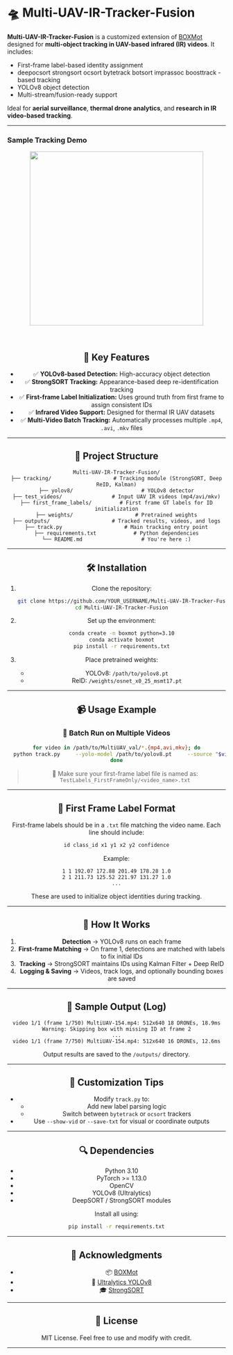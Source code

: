 
# 🛸 Multi-UAV-IR-Tracker-Fusion

**Multi-UAV-IR-Tracker-Fusion** is a customized extension of [BOXMot](https://github.com/mikel-brostrom/boxmot) designed for **multi-object tracking in UAV-based infrared (IR) videos**. It includes:

- First-frame label-based identity assignment
- deepocsort
  strongsort
  ocsort
  bytetrack
  botsort
  imprassoc
  boosttrack
             -based tracking
- YOLOv8 object detection
- Multi-stream/fusion-ready support

Ideal for **aerial surveillance**, **thermal drone analytics**, and **research in IR video-based tracking**.

---
### Sample Tracking Demo

<div align="center">
  <p>
  <img src="https://github.com/mikel-brostrom/boxmot/releases/download/v12.0.0/output_640.gif" width="400"/>
  </p>
  <br>
<div>


## 🚀 Key Features

- ✅ **YOLOv8-based Detection:** High-accuracy object detection
- ✅ **StrongSORT Tracking:** Appearance-based deep re-identification tracking
- ✅ **First-frame Label Initialization:** Uses ground truth from first frame to assign consistent IDs
- ✅ **Infrared Video Support:** Designed for thermal IR UAV datasets
- ✅ **Multi-Video Batch Tracking:** Automatically processes multiple `.mp4`, `.avi`, `.mkv` files


---

## 📁 Project Structure

```
Multi-UAV-IR-Tracker-Fusion/
├── tracking/                    # Tracking module (StrongSORT, Deep ReID, Kalman)
├── yolov8/                      # YOLOv8 detector
├── test_videos/                # Input UAV IR videos (mp4/avi/mkv)
├── first_frame_labels/         # First frame GT labels for ID initialization
├── weights/                    # Pretrained weights
├── outputs/                    # Tracked results, videos, and logs
├── track.py                    # Main tracking entry point
├── requirements.txt            # Python dependencies
└── README.md                   # You're here :)
```

---

## 🛠️ Installation

1. Clone the repository:
   ```bash
   git clone https://github.com/YOUR_USERNAME/Multi-UAV-IR-Tracker-Fusion.git
   cd Multi-UAV-IR-Tracker-Fusion
   ```

2. Set up the environment:
   ```bash
   conda create -n boxmot python=3.10
   conda activate boxmot
   pip install -r requirements.txt
   ```

3. Place pretrained weights:
   - YOLOv8: `/path/to/yolov8.pt`
   - ReID: `/weights/osnet_x0_25_msmt17.pt`

---

## 📹 Usage Example

### 🧪 Batch Run on Multiple Videos

```bash
for video in /path/to/MultiUAV_val/*.{mp4,avi,mkv}; do
  python track.py     --yolo-model /path/to/yolov8.pt     --source "$video"     --save     --tracking-method strongsort     --device 0
done
```

> 📌 Make sure your first-frame label file is named as:  
> `TestLabels_FirstFrameOnly/<video_name>.txt`

---

## 📄 First Frame Label Format

First-frame labels should be in a `.txt` file matching the video name. Each line should include:

```txt
id class_id x1 y1 x2 y2 confidence
```

Example:
```
1 1 192.07 172.88 201.49 178.28 1.0
2 1 211.73 125.52 221.97 131.27 1.0
...
```

These are used to initialize object identities during tracking.

---

## 🧠 How It Works

1. **Detection** → YOLOv8 runs on each frame
2. **First-frame Matching** → On frame 1, detections are matched with labels to fix initial IDs
3. **Tracking** → StrongSORT maintains IDs using Kalman Filter + Deep ReID
4. **Logging & Saving** → Videos, track logs, and optionally bounding boxes are saved

---

## 🧪 Sample Output (Log)

```
video 1/1 (frame 1/750) MultiUAV-154.mp4: 512x640 18 DRONEs, 18.9ms
Warning: Skipping box with missing ID at frame 2
...
video 1/1 (frame 7/750) MultiUAV-154.mp4: 512x640 16 DRONEs, 12.6ms
```

Output results are saved to the `/outputs/` directory.

---

## 🧩 Customization Tips

- Modify `track.py` to:
  - Add new label parsing logic
  - Switch between `bytetrack` or `ocsort` trackers
- Use `--show-vid` or `--save-txt` for visual or coordinate outputs

---

## 🔍 Dependencies

- Python 3.10
- PyTorch >= 1.13.0
- OpenCV
- YOLOv8 (Ultralytics)
- DeepSORT / StrongSORT modules

Install all using:
```bash
pip install -r requirements.txt
```

---

## 🙌 Acknowledgments

- 📦 [BOXMot](https://github.com/mikel-brostrom/boxmot)
- 🤖 [Ultralytics YOLOv8](https://github.com/ultralytics/ultralytics)
- 🎓 [StrongSORT](https://github.com/dyhBUPT/StrongSORT)

---

## 📜 License

MIT License. Feel free to use and modify with credit.

---


